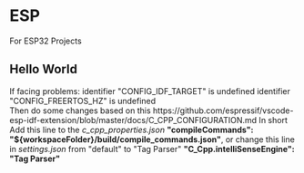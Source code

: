 # ESP
For ESP32 Projects

<h2>Hello World</h2>
If facing problems:
identifier "CONFIG_IDF_TARGET" is undefined
identifier "CONFIG_FREERTOS_HZ" is undefined <br>
Then do some changes based on this https://github.com/espressif/vscode-esp-idf-extension/blob/master/docs/C_CPP_CONFIGURATION.md
In short Add this line to the <I>c_cpp_properties.json</I>
<b>"compileCommands": "${workspaceFolder}/build/compile_commands.json"</b>,
or 
change this line in <i>settings.json</i> from "default" to "Tag Parser"
<b>"C_Cpp.intelliSenseEngine": "Tag Parser"</b>

